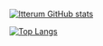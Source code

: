 [![Itterum GitHub stats](https://github-readme-stats.vercel.app/api?username=itterum&show_icons=true&theme=transparent)](https://github.com/itterum/github-readme-stats) 

[![Top Langs](https://github-readme-stats.vercel.app/api/top-langs/?username=itterum&layout=compact&theme=transparent)](https://github.com/itterum/github-readme-stats)
<!--
**Itterum/Itterum** is a ✨ _special_ ✨ repository because its `README.md` (this file) appears on your GitHub profile.

Here are some ideas to get you started:

- 🔭 I’m currently working on ...
- 🌱 I’m currently learning ...
- 👯 I’m looking to collaborate on ...
- 🤔 I’m looking for help with ...
- 💬 Ask me about ...
- 📫 How to reach me: ...
- 😄 Pronouns: ...
- ⚡ Fun fact: ...
-->
